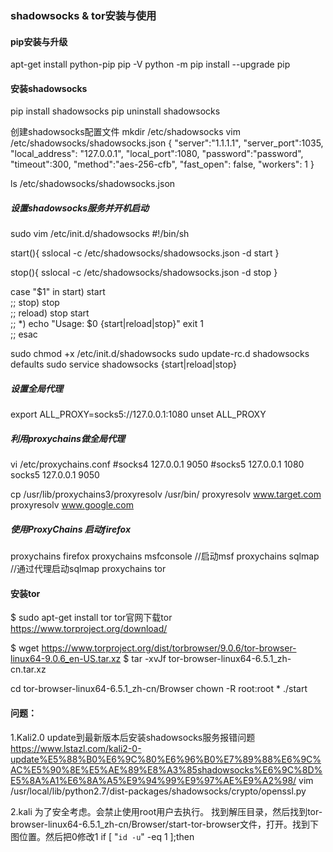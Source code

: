 ### shadowsocks & tor安装与使用

#### pip安装与升级
apt-get install python-pip
pip -V
python -m pip install --upgrade pip

#### 安装shadowsocks
pip install shadowsocks
pip uninstall shadowsocks

创建shadowsocks配置文件
mkdir /etc/shadowsocks
vim /etc/shadowsocks/shadowsocks.json
{
    "server":"1.1.1.1",
    "server_port":1035,
    "local_address": "127.0.0.1",
    "local_port":1080,
    "password":"password",
    "timeout":300,
    "method":"aes-256-cfb",
    "fast_open": false,
    "workers": 1
}

ls /etc/shadowsocks/shadowsocks.json 

##### 设置shadowsocks服务并开机启动
sudo vim /etc/init.d/shadowsocks
#!/bin/sh

start(){
        sslocal -c /etc/shadowsocks/shadowsocks.json -d start
}

stop(){
        sslocal -c /etc/shadowsocks/shadowsocks.json -d stop
}

case "$1" in
start)
        start        
        ;;
stop)
        stop        
        ;;
reload)
        stop
        start        
        ;;
*)
        echo "Usage: $0 {start|reload|stop}"
        exit 1        
        ;;
esac

sudo chmod +x /etc/init.d/shadowsocks
sudo update-rc.d shadowsocks defaults
sudo service shadowsocks {start|reload|stop}

##### 设置全局代理
export ALL_PROXY=socks5://127.0.0.1:1080
unset ALL_PROXY

##### 利用proxychains做全局代理
vi /etc/proxychains.conf
#socks4       127.0.0.1 9050
#socks5  127.0.0.1 1080
socks5       127.0.0.1 9050

cp /usr/lib/proxychains3/proxyresolv /usr/bin/
proxyresolv www.target.com
proxyresolv www.google.com

##### 使用ProxyChains 启动firefox
proxychains firefox
proxychains msfconsole //启动msf
proxychains sqlmap //通过代理启动sqlmap
proxychains tor


#### 安装tor
$ sudo apt-get install tor
tor官网下载tor https://www.torproject.org/download/

$ wget https://www.torproject.org/dist/torbrowser/9.0.6/tor-browser-linux64-9.0.6_en-US.tar.xz
$ tar -xvJf tor-browser-linux64-6.5.1_zh-cn.tar.xz

cd tor-browser-linux64-6.5.1_zh-cn/Browser
chown -R root:root *
./start

#### 问题：
1.Kali2.0 update到最新版本后安装shadowsocks服务报错问题
https://www.lstazl.com/kali2-0-update%E5%88%B0%E6%9C%80%E6%96%B0%E7%89%88%E6%9C%AC%E5%90%8E%E5%AE%89%E8%A3%85shadowsocks%E6%9C%8D%E5%8A%A1%E6%8A%A5%E9%94%99%E9%97%AE%E9%A2%98/
vim /usr/local/lib/python2.7/dist-packages/shadowsocks/crypto/openssl.py

2.kali 为了安全考虑。会禁止使用root用户去执行。
找到解压目录，然后找到tor-browser-linux64-6.5.1_zh-cn/Browser/start-tor-browser文件，打开。找到下图位置。然后把0修改1
if [ "`id -u`" -eq 1 ];then

